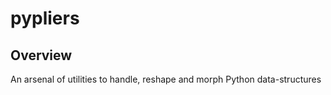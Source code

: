 # pypliers
## Overview

An arsenal of utilities to handle, reshape and morph Python data-structures
